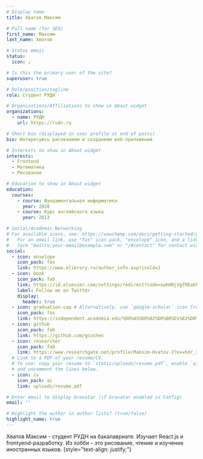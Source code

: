 ```yaml
---
# Display name
title: Хватов Максим

# Full name (for SEO)
first_name: Максим
last_name: Хватов

# Status emoji
status:
  icon: ☕️

# Is this the primary user of the site?
superuser: true

# Role/position/tagline
role: Студент РУДН

# Organizations/Affiliations to show in About widget
organizations:
  - name: РУДН
    url: https://rudn.ru

# Short bio (displayed in user profile at end of posts)
bio: Интересуюсь рисованием и созданием веб-приложений

# Interests to show in About widget
interests:
  - Frontend
  - Математика
  - Рисованеи

# Education to show in About widget
education:
  courses:
    - course: Фундаментальная информатика
      year: 2020
    - course: Курс английского языка
      year: 2013

# Social/Academic Networking
# For available icons, see: https://wowchemy.com/docs/getting-started/page-builder/#icons
#   For an email link, use "fas" icon pack, "envelope" icon, and a link in the
#   form "mailto:your-email@example.com" or "/#contact" for contact widget.
social:
  - icon: envelope
    icon_pack: fas
    link: https://www.elibrary.ru/author_info.asp?isold=1
  - icon: book
    icon_pack: fab
    link: https://id.elsevier.com/settings/redirect?code=xwhHNjVgfMEakhshbyfUVynWsT_Wj0CDE-tOIPl5
    label: Follow me on Twitter
    display:
      header: true
  - icon: graduation-cap # Alternatively, use `google-scholar` icon from `ai` icon pack
    icon_pack: fas
    link: https://independent.academia.edu/%D0%A5%D0%B2%D0%B0%D1%82%D0%BE%D0%B2%D0%9C%D0%B0%D0%BA%D1%81%D0%B8%D0%BC
  - icon: github
    icon_pack: fab
    link: https://github.com/gcushen
  - icon: researcher
    icon_pack: fab
    link: https://www.researchgate.net/profile/Maksim-Hvatov-2?ev=hdr_xprf
  # Link to a PDF of your resume/CV.
  # To use: copy your resume to `static/uploads/resume.pdf`, enable `ai` icons in `params.yaml`,
  # and uncomment the lines below.
  - icon: cv
    icon_pack: ai
    link: uploads/resume.pdf

# Enter email to display Gravatar (if Gravatar enabled in Config)
email: ''

# Highlight the author in author lists? (true/false)
highlight_name: true
---
```


Хватов Максим - студент РУДН на бакалавриате. Изучает React.js и frontyend-разработку. Из хобби - это рисование, чтение и изучение иностранных языков.
{style="text-align: justify;"}
